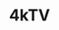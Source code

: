 ---
title: 4kTV
crosslinks:
- hometheater
- samsung
- autotldr
- nvidia
- torrents
- HTBuyingGuides
- Televisions
- PS4Pro
- Monitors
---
